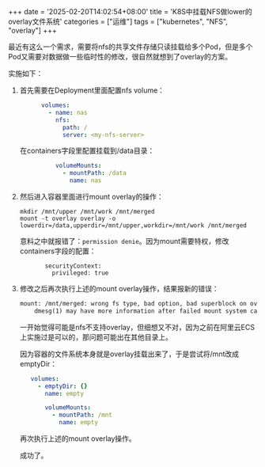 +++
date = '2025-02-20T14:02:54+08:00'
title = 'K8S中挂载NFS做lower的overlay文件系统'
categories = ["运维"]
tags = ["kubernetes", "NFS", "overlay"]
+++

最近有这么一个需求，需要将nfs的共享文件存储只读挂载给多个Pod，但是多个Pod又需要对数据做一些临时性的修改，很自然就想到了overlay的方案。

实施如下：

1. 首先需要在Deployment里面配置nfs volume：

   ```yaml
         volumes:
           - name: nas
             nfs:
               path: /
               server: <my-nfs-server>
   ```

   在containers字段里配置挂载到/data目录：

   ```yaml
             volumeMounts:
               - mountPath: /data
                 name: nas
   ```

2. 然后进入容器里面进行mount overlay的操作：

   ```shell
   mkdir /mnt/upper /mnt/work /mnt/merged
   mount -t overlay overlay -o lowerdir=/data,upperdir=/mnt/upper,workdir=/mnt/work /mnt/merged
   ```

   意料之中就报错了：`permission denie`。因为mount需要特权，修改containers字段的配置：

   ```shell
          securityContext:
            privileged: true
   ```

3. 修改之后再次执行上述的mount overlay操作，结果报新的错误：

   ```txt
   mount: /mnt/merged: wrong fs type, bad option, bad superblock on overlay, missing codepage or helper program, or other error.
       dmesg(1) may have more information after failed mount system call.
   ```

   一开始觉得可能是nfs不支持overlay，但细想又不对，因为之前在阿里云ECS上实施过是可以的，那问题可能出在其他目录上。

   因为容器的文件系统本身就是overlay挂载出来了，于是尝试将/mnt改成emptyDir：

   ```yaml
      volumes:
        - emptyDir: {}
          name: empty
   ```

   ```yaml
          volumeMounts:
            - mountPath: /mnt
              name: empty
   ```

   再次执行上述的mount overlay操作。

   成功了。
